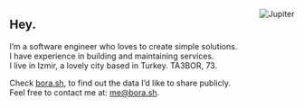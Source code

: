 <a href="https://bora.sh/jupiter/"><img align="right" src="https://user-images.githubusercontent.com/20258973/194757018-94c5f2b3-5e61-46e7-a4ef-69cfacdd9244.gif" alt="Jupiter"></a>

## Hey.

I’m a software engineer who loves to create simple solutions.  
I have experience in building and maintaining services.  
I live in Izmir, a lovely city based in Turkey. TA3BOR, 73.

Check [bora.sh](https://bora.sh), to find out the data I’d like to share publicly.  
Feel free to contact me at: [me@bora.sh](mailto:me@bora.sh).  
